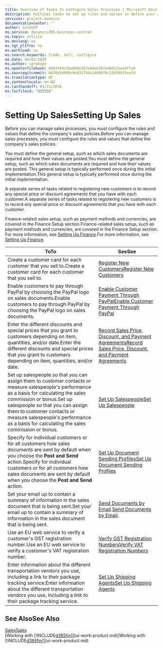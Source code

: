 ```yaml
---
title: Overview of Tasks to Configure Sales Processes | Microsoft Docs
description: Outlines tasks to set up rules and values to define your sales policies and processes.
services: project-madeira
documentationcenter: ''
author: SorenGP
ms.service: dynamics365-business-central
ms.topic: article
ms.devlang: na
ms.tgt_pltfrm: na
ms.workload: na
ms.search.keywords: trade, sell, configure
ms.date: 04/01/2019
ms.author: sgroespe
ms.openlocfilehash: 6903744c1be0492267c8dee307e4b012aed4ffa4
ms.sourcegitcommit: bd78a5d990c9e83174da1409076c22df8b35eafd
ms.translationtype: HT
ms.contentlocale: en-NZ
ms.lasthandoff: 03/31/2019
ms.locfileid: "935558"
---
```

# <a name="setting-up-sales"></a><span data-ttu-id="b8d2f-103">Setting Up Sales</span><span class="sxs-lookup"><span data-stu-id="b8d2f-103">Setting Up Sales</span></span>
<span data-ttu-id="b8d2f-104">Before you can manage sales processes, you must configure the rules and values that define the company's sales policies.</span><span class="sxs-lookup"><span data-stu-id="b8d2f-104">Before you can manage sales processes, you must configure the rules and values that define the company's sales policies.</span></span>

<span data-ttu-id="b8d2f-105">You must define the general setup, such as which sales documents are required and how their values are posted.</span><span class="sxs-lookup"><span data-stu-id="b8d2f-105">You must define the general setup, such as which sales documents are required and how their values are posted.</span></span> <span data-ttu-id="b8d2f-106">This general setup is typically performed once during the initial implementation.</span><span class="sxs-lookup"><span data-stu-id="b8d2f-106">This general setup is typically performed once during the initial implementation.</span></span>

<span data-ttu-id="b8d2f-107">A separate series of tasks related to registering new customers is to record any special price or discount agreements that you have with each customer.</span><span class="sxs-lookup"><span data-stu-id="b8d2f-107">A separate series of tasks related to registering new customers is to record any special price or discount agreements that you have with each customer.</span></span>

<span data-ttu-id="b8d2f-108">Finance-related sales setup, such as payment methods and currencies, are covered in the Finance Setup section.</span><span class="sxs-lookup"><span data-stu-id="b8d2f-108">Finance-related sales setup, such as payment methods and currencies, are covered in the Finance Setup section.</span></span> <span data-ttu-id="b8d2f-109">For more information, see [Setting Up Finance](finance-setup-finance.md).</span><span class="sxs-lookup"><span data-stu-id="b8d2f-109">For more information, see [Setting Up Finance](finance-setup-finance.md).</span></span>

| <span data-ttu-id="b8d2f-110">To</span><span class="sxs-lookup"><span data-stu-id="b8d2f-110">To</span></span> | <span data-ttu-id="b8d2f-111">See</span><span class="sxs-lookup"><span data-stu-id="b8d2f-111">See</span></span> |
| --- | --- |
| <span data-ttu-id="b8d2f-112">Create a customer card for each customer that you sell to.</span><span class="sxs-lookup"><span data-stu-id="b8d2f-112">Create a customer card for each customer that you sell to.</span></span> |[<span data-ttu-id="b8d2f-113">Register New Customers</span><span class="sxs-lookup"><span data-stu-id="b8d2f-113">Register New Customers</span></span>](sales-how-register-new-customers.md) |
| <span data-ttu-id="b8d2f-114">Enable customers to pay through PayPal by choosing the PayPal logo on sales documents.</span><span class="sxs-lookup"><span data-stu-id="b8d2f-114">Enable customers to pay through PayPal by choosing the PayPal logo on sales documents.</span></span> |[<span data-ttu-id="b8d2f-115">Enable Customer Payment Through PayPal</span><span class="sxs-lookup"><span data-stu-id="b8d2f-115">Enable Customer Payment Through PayPal</span></span>](sales-how-enable-payment-service-extensions.md) |
| <span data-ttu-id="b8d2f-116">Enter the different discounts and special prices that you grant to customers depending on item, quantities, and/or date.</span><span class="sxs-lookup"><span data-stu-id="b8d2f-116">Enter the different discounts and special prices that you grant to customers depending on item, quantities, and/or date.</span></span> |[<span data-ttu-id="b8d2f-117">Record Sales Price, Discount, and Payment Agreements</span><span class="sxs-lookup"><span data-stu-id="b8d2f-117">Record Sales Price, Discount, and Payment Agreements</span></span>](sales-how-record-sales-price-discount-payment-agreements.md) |
| <span data-ttu-id="b8d2f-118">Set up salespeople so that you can assign them to customer contacts or measure salespeople's performance as a basis for calculating the sales commission or bonus.</span><span class="sxs-lookup"><span data-stu-id="b8d2f-118">Set up salespeople so that you can assign them to customer contacts or measure salespeople's performance as a basis for calculating the sales commission or bonus.</span></span> |[<span data-ttu-id="b8d2f-119">Set Up Salespeople</span><span class="sxs-lookup"><span data-stu-id="b8d2f-119">Set Up Salespeople</span></span>](sales-how-setup-salespeople.md) |
| <span data-ttu-id="b8d2f-120">Specify for individual customers or for all customers how sales documents are sent by default when you choose the **Post and Send** action.</span><span class="sxs-lookup"><span data-stu-id="b8d2f-120">Specify for individual customers or for all customers how sales documents are sent by default when you choose the **Post and Send** action.</span></span> |[<span data-ttu-id="b8d2f-121">Set Up Document Sending Profiles</span><span class="sxs-lookup"><span data-stu-id="b8d2f-121">Set Up Document Sending Profiles</span></span>](sales-how-setup-document-send-profiles.md) |
| <span data-ttu-id="b8d2f-122">Set your email up to contain a summary of information in the sales document that is being sent.</span><span class="sxs-lookup"><span data-stu-id="b8d2f-122">Set your email up to contain a summary of information in the sales document that is being sent.</span></span> |<span data-ttu-id="b8d2f-123">[Send Documents by Email](ui-how-send-documents-email.md).</span><span class="sxs-lookup"><span data-stu-id="b8d2f-123">[Send Documents by Email](ui-how-send-documents-email.md).</span></span> |
|<span data-ttu-id="b8d2f-124">Use an EU web service to verify a customer's GST registration number.</span><span class="sxs-lookup"><span data-stu-id="b8d2f-124">Use an EU web service to verify a customer's VAT registration number.</span></span>|[<span data-ttu-id="b8d2f-125">Verify GST Registration Numbers</span><span class="sxs-lookup"><span data-stu-id="b8d2f-125">Verify VAT Registration Numbers</span></span>](finance-setup-vat.md)|
|<span data-ttu-id="b8d2f-126">Enter information about the different transportation vendors you use, including a link to their package tracking service.</span><span class="sxs-lookup"><span data-stu-id="b8d2f-126">Enter information about the different transportation vendors you use, including a link to their package tracking service.</span></span>|[<span data-ttu-id="b8d2f-127">Set Up Shipping Agents</span><span class="sxs-lookup"><span data-stu-id="b8d2f-127">Set Up Shipping Agents</span></span>](sales-how-to-set-up-shipping-agents.md)|

## <a name="see-also"></a><span data-ttu-id="b8d2f-128">See Also</span><span class="sxs-lookup"><span data-stu-id="b8d2f-128">See Also</span></span>
[<span data-ttu-id="b8d2f-129">Sales</span><span class="sxs-lookup"><span data-stu-id="b8d2f-129">Sales</span></span>](sales-manage-sales.md)  
<span data-ttu-id="b8d2f-130">[Working with [!INCLUDE[d365fin](includes/d365fin_md.md)]](ui-work-product.md)</span><span class="sxs-lookup"><span data-stu-id="b8d2f-130">[Working with [!INCLUDE[d365fin](includes/d365fin_md.md)]](ui-work-product.md)</span></span>
